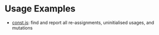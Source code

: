Usage Examples
==============

* [const.js](./const.js): find and report all re-assignments, uninitialised usages, and mutations
